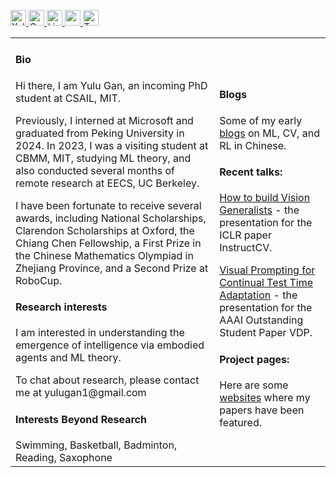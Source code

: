 <p> 
  <a href="http://www.yulugan.com"> <img src="https://img.shields.io/badge/My-Homepage-success" height="25px" alt="Yulu Gan">
  <a href="https://scholar.google.com/citations?user=hQ-J_eAAAAAJ&hl=en"><img src="https://img.shields.io/badge/scholar-4385FE.svg?&style=plastic&logo=google-scholar&logoColor=white" alt="Google Scholar" height="25px"> </a>
  <a href="https://www.linkedin.com/in/yulu-g-31a626281/"><img src="https://img.shields.io/badge/linkedin-006CAC.svg?&style=plastic&logo=linkedin&logoColor=white" height="25px" alt="LinkedIn"> </a>
  <a href="http://www.yulugan.com/static/CV.pdf"> <img src="https://img.shields.io/badge/-Resume-orange?style=plastic" height="25px"> </a>
  <a href="https://x.com/yule_gan"><img src="https://img.shields.io/twitter/follow/Yulu Gan" height="25px" alt="Twitter"> </a>
</p> 

<table width="100%" cellspacing="12" margin="0" padding="0" cellpadding="0">
<tbody>
  <tr>
    <td>
      <h4>Bio</h4>
      <p> 
        Hi there, I am Yulu Gan, an incoming PhD student at CSAIL, MIT.
      </p>
        <p>
        Previously, I interned at Microsoft and graduated from Peking University in 2024. In 2023, I was a visiting student at CBMM, MIT, studying ML theory, and also conducted several months of remote research at EECS, UC Berkeley.
      </p>
      <p>
        I have been fortunate to receive several awards, including National Scholarships, Clarendon Scholarships at Oxford, the Chiang Chen Fellowship, a First Prize in the Chinese Mathematics Olympiad in Zhejiang Province, and a Second Prize at RoboCup.
      </p>
    <h4>Research interests</h4>
      <p>
      I am interested in understanding the emergence of intelligence via embodied agents and ML theory.
      </p>
      <p>
      To chat about research, please contact me at yulugan1@gmail.com
      </p>
    <h4>Interests Beyond Research</h4>
    Swimming, Basketball, Badminton, Reading, Saxophone
    </td>
    <td>
      <h4>Blogs</h4>
      <p>Some of my early <a href="https://www.zhihu.com/people/gan-yu-lu-7/posts">blogs</a> on ML, CV, and RL in Chinese.</p>
      <h4>Recent talks:</h4> 
      <p><a href="https://www.youtube.com/watch?v=8ThEl18jYGw&t=20s">How to build Vision Generalists</a> - the presentation for the ICLR paper InstructCV.</p>
      <p><a href="http://www.yulugan.com/projects/VDP.html">Visual Prompting for Continual Test Time Adaptation</a> - the presentation for the AAAI Outstanding Student Paper VDP.</p>
      <h4>Project pages:</h4> 
      Here are some <a href="https://www.yulugan.com/projects">websites</a> where my papers have been featured.
    </td>
   </tr>
</tbody>
</table>
